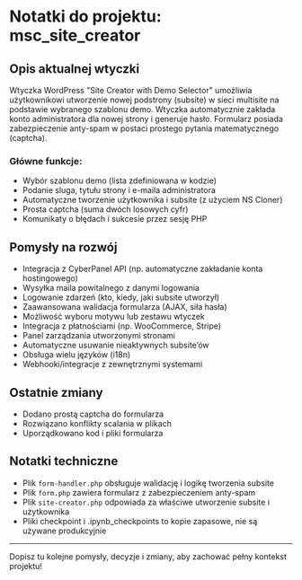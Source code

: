 # Notatki do projektu: msc_site_creator

## Opis aktualnej wtyczki
Wtyczka WordPress "Site Creator with Demo Selector" umożliwia użytkownikowi utworzenie nowej podstrony (subsite) w sieci multisite na podstawie wybranego szablonu demo. Wtyczka automatycznie zakłada konto administratora dla nowej strony i generuje hasło. Formularz posiada zabezpieczenie anty-spam w postaci prostego pytania matematycznego (captcha).

### Główne funkcje:
- Wybór szablonu demo (lista zdefiniowana w kodzie)
- Podanie sluga, tytułu strony i e-maila administratora
- Automatyczne tworzenie użytkownika i subsite (z użyciem NS Cloner)
- Prosta captcha (suma dwóch losowych cyfr)
- Komunikaty o błędach i sukcesie przez sesję PHP

## Pomysły na rozwój
- Integracja z CyberPanel API (np. automatyczne zakładanie konta hostingowego)
- Wysyłka maila powitalnego z danymi logowania
- Logowanie zdarzeń (kto, kiedy, jaki subsite utworzył)
- Zaawansowana walidacja formularza (AJAX, siła hasła)
- Możliwość wyboru motywu lub zestawu wtyczek
- Integracja z płatnościami (np. WooCommerce, Stripe)
- Panel zarządzania utworzonymi stronami
- Automatyczne usuwanie nieaktywnych subsite’ów
- Obsługa wielu języków (i18n)
- Webhooki/integracje z zewnętrznymi systemami

## Ostatnie zmiany
- Dodano prostą captcha do formularza
- Rozwiązano konflikty scalania w plikach
- Uporządkowano kod i pliki formularza

## Notatki techniczne
- Plik `form-handler.php` obsługuje walidację i logikę tworzenia subsite
- Plik `form.php` zawiera formularz z zabezpieczeniem anty-spam
- Plik `site-creator.php` odpowiada za właściwe utworzenie subsite i użytkownika
- Pliki checkpoint i .ipynb_checkpoints to kopie zapasowe, nie są używane produkcyjnie

---
Dopisz tu kolejne pomysły, decyzje i zmiany, aby zachować pełny kontekst projektu!
